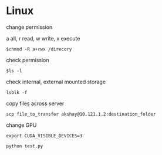 # Linux

change permission

a  all, r  read, w  write, x  execute
```
$chmod -R a+rwx /direcory
```
check permission
```
$ls -l
```
check internal, external mounted storage
````
lsblk -f
````
copy files across server 
```
scp file_to_transfer akshay@10.121.1.2:destination_folder
```

change GPU
````
export CUDA_VISIBLE_DEVICES=3
````
````
python test.py
````
